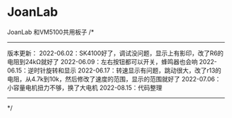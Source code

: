 # JoanLab
 JoanLab
和VM5100共用板子
/*
***************************************************************************************
版本更新：
2022-06.02：SK4100好了，调试没问题，显示上有影印，改了R6的电阻到24kΩ就好了
2022-06.09：左右按钮都可以开关，蜂鸣器也会响
2022-06.15：逆时针旋转和显示
2022-06.17：转速显示有问题，跳动很大，改了r13的电阻，从4.7k到10k，然后修改了速度的范围，显示的范围就好了
2022-07.06：小容量电机扭力不够，换了大电机
2022-08.15：代码整理
***************************************************************************************
*/

